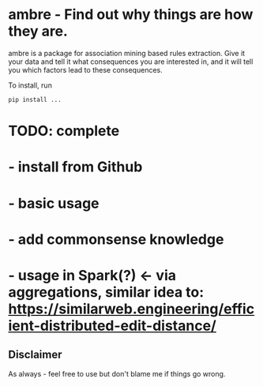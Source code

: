 # ambre - Find out why things are how they are.

ambre is a package for association mining based rules extraction. Give it your data and tell it what
consequences you are interested in, and it will tell you which factors lead to these consequences.

To install, run

`pip install ...`

# TODO: complete
# - install from Github
# - basic usage
# - add commonsense knowledge
# - usage in Spark(?) <- via aggregations, similar idea to: https://similarweb.engineering/efficient-distributed-edit-distance/

## Disclaimer
As always - feel free to use but don't blame me if things go wrong.